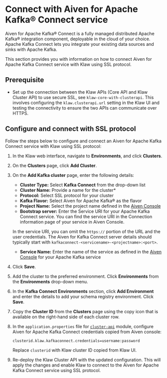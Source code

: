 # Connect with Aiven for Apache Kafka® Connect service

Aiven for Apache Kafka® Connect is a fully managed distributed Apache
Kafka® integration component, deployable in the cloud of your choice.
Apache Kafka Connect lets you integrate your existing data sources and
sinks with Apache Kafka.

This section provides you with information on how to connect Aiven for
Apache Kafka Connect service with Klaw using SSL protocol.

## Prerequisite

- Set up the connection between the Klaw APIs (Core API and Klaw Cluster
  API) to use secure SSL, see
  `klaw-core-with-clusterapi`. This
  involves configuring the `klaw.clusterapi.url` setting in the Klaw
  UI and testing the connectivity to ensure the two APIs can
  communicate over HTTPS.

## Configure and connect with SSL protocol

Follow the steps below to configure and connect an Aiven for Apache
Kafka Connect service with Klaw using SSL protocol:

1. In the Klaw web interface, navigate to **Environments**, and click
   **Clusters**.
2. On the **Clusters** page, click **Add Cluster**.

3. On the **Add Kafka cluster** page, enter the following details:

   - **Cluster Type:** Select **Kafka Connect** from the drop-down list
   - **Cluster Name:** Provide a name for the cluster\*
   - **Protocol:** Select SSL protocol for your cluster
   - **Kafka Flavor:** Select Aiven for Apache Kafka® as the flavor
   - **Project Name:** Select the project name defined in the [Aiven Console](https://console.aiven.io/)
   - **Bootstrap server:** Enter the Service URI for your Apache Kafka Connect service. You can find the service URI in the Connection information page of your service in Aiven Console.

   In the service URI, you can omit the `https://` portion of the URL and the user credentials. The Aiven for Kafka Connect server details should typically start with `kafkaconnect-<servicename>-<projectname>:<port>`.

   - **Service Name:** Enter the name of the service as defined in the [Aiven Console](https://console.aiven.io/) for your Apache Kafka service

4. Click **Save**.

5. Add the cluster to the preferred environment.
   Click **Environments** from the **Environments** drop-down menu.

6. In the **Kafka Connect Environments** section, click **Add Environment**
   and enter the details to add your schema registry environment. Click
   **Save**.

7. Copy the **Cluster ID** from the **Clusters** page using
   the copy icon that is available on the right-hand side of each
   cluster row.

8. In the `application.properties` file for [`cluster-api`](https://github.com/aiven/klaw/blob/main/cluster-api/src/main/resources) module, configure Aiven for Apache Kafka Connect credentials copied from Aiven console:

   `clusterid.klaw.kafkaconnect.credentials=username:password`

   Replace `clusterid` with Klaw cluster ID copied from Klaw UI.

9. Re-deploy the Klaw Cluster API with the updated configuration. This will
   apply the changes and enable Klaw to connect to the Aiven for Apache
   Kafka Connect service using SSL protocol.
